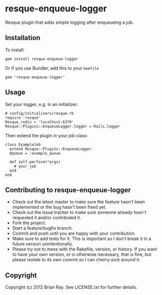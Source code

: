
resque-enqueue-logger
===============

Resque plugin that adds simple logging after enqueueing a job.

Installation
---------

To install:

    gem install resque-enqueue-logger
  
Or if you use Bundler, add this to your `Gemfile`

    gem 'resque-enqueue-logger'

Usage
-----

Set your logger, e.g. in an initializer:

    # config/initializers/resque.rb
    require 'resque'
    Resque.redis = 'localhost:6379'
    Resque::Plugins::EnqueueLogger.logger = Rails.logger

Then extend the plugin in your job class:

    class ExampleJob
      extend Resque::Plugins::EnqueueLogger
      @queue = :example_queue

      def self.perform(*args)
        # your job
      end
    end

Contributing to resque-enqueue-logger
----------------------------------
 
* Check out the latest master to make sure the feature hasn't been implemented or the bug hasn't been fixed yet.
* Check out the issue tracker to make sure someone already hasn't requested it and/or contributed it.
* Fork the project.
* Start a feature/bugfix branch.
* Commit and push until you are happy with your contribution.
* Make sure to add tests for it. This is important so I don't break it in a future version unintentionally.
* Please try not to mess with the Rakefile, version, or history. If you want to have your own version, or is otherwise necessary, that is fine, but please isolate to its own commit so I can cherry-pick around it.

Copyright
--------

Copyright (c) 2012 Brian Ray. See LICENSE.txt for further details.

